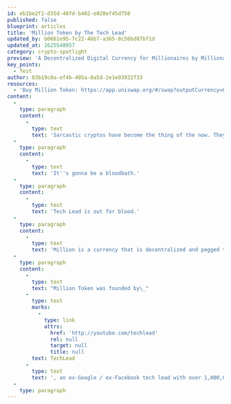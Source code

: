 ```yaml
---
id: eb1be2f2-d35d-48fd-b402-e020ef45d750
published: false
blueprint: articles
title: 'Million Token by The Tech Lead'
updated_by: b0661e95-7c22-4bb7-a365-8c56bd87bf1d
updated_at: 1625548957
category: crypto-spotlight
preview: 'A Decentralized Digital Currency for Millionaires by Millionaires.'
key_points:
  - Test
author: 03b19c0a-ef4b-405a-8a5d-2e1e03932f33
resources:
  - 'Buy Million Token: https://app.uniswap.org/#/swap?outputCurrency=0x6b4c7a5e3f0b99fcd83e9c089bddd6c7fce5c611'
content:
  -
    type: paragraph
    content:
      -
        type: text
        text: 'Sarcastic cryptos have become the thing of the now. They''ve already happened, but they are inevitably available.'
  -
    type: paragraph
    content:
      -
        type: text
        text: 'It''s gonna be a bloodbath.'
  -
    type: paragraph
    content:
      -
        type: text
        text: 'Tech Lead is out for blood.'
  -
    type: paragraph
    content:
      -
        type: text
        text: 'Million is a currency that is decentralized and pegged to a minimum value of 1.00 $USDC with fixed-supply of 1,000,000 tokens. total market cap of 1,000,000+ $USDC.'
  -
    type: paragraph
    content:
      -
        type: text
        text: "Million Token was founded by\_"
      -
        type: text
        marks:
          -
            type: link
            attrs:
              href: 'http://youtube.com/techlead'
              rel: null
              target: null
              title: null
        text: TechLead
      -
        type: text
        text: ', an ex-Google / ex-Facebook tech lead with over 1,000,000 subscribers on YouTube (as a millionaire)'
  -
    type: paragraph
---
```

